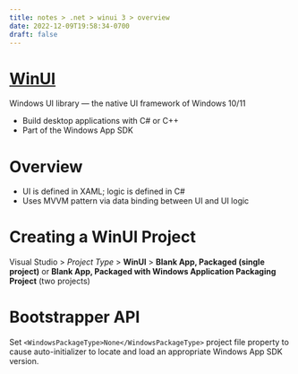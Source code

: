 ```yaml
---
title: notes > .net > winui 3 > overview
date: 2022-12-09T19:58:34-0700
draft: false
---
```


# [WinUI](https://www.microsoft.com/windows/apps/desktop)
Windows UI library — the native UI framework of Windows 10/11
- Build desktop applications with C# or C++
- Part of the Windows App SDK

# Overview
- UI is defined in XAML; logic is defined in C#
- Uses MVVM pattern via data binding between UI and UI logic

# Creating a WinUI Project
Visual Studio > *Project Type* > **WinUI** > **Blank App, Packaged (single project)** or **Blank App, Packaged with Windows Application Packaging Project** (two projects)

# Bootstrapper API
Set `<WindowsPackageType>None</WindowsPackageType>` project file property to cause auto-initializer to locate and load an appropriate Windows App SDK version.
